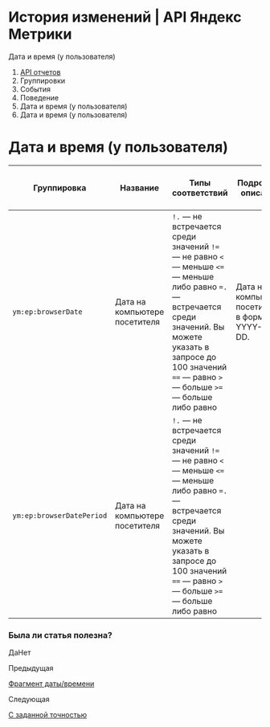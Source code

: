 # История изменений | API Яндекс Метрики

Дата и время (у пользователя)

  1. [API отчетов](../../index.md)
  2. Группировки
  3. События
  4. Поведение
  5. Дата и время (у пользователя)
  6. Дата и время (у пользователя)

# Дата и время (у пользователя)

**Группировка** |  **Название** |  **Типы соответствий** |  **Подробное описание** |  **Расшифровка** |  **Минимальная дата для создания отчета**  
---|---|---|---|---|---  
`ym:ep:browserDate` |  Дата на компьютере посетителя |  `!.` — не встречается среди значений `!=` — не равно `<` — меньше `<=` — меньше либо равно `=.` — встречается среди значений. Вы можете указать в запросе до 100 значений `==` — равно `>` — больше `>=` — больше либо равно |  Дата на компьютере посетителя в формате YYYY-MM-DD. |  |  2013-06-19  
`ym:ep:browserDatePeriod`[<group>](../../param.md) |  Дата на компьютере посетителя |  `!.` — не встречается среди значений `!=` — не равно `<` — меньше `<=` — меньше либо равно `=.` — встречается среди значений. Вы можете указать в запросе до 100 значений `==` — равно `>` — больше `>=` — больше либо равно |  |  `ym:ep:browserDatePeriod`[<group>](../../param.md)`Name` |  2013-06-19  
  
### Была ли статья полезна?

ДаНет

Предыдущая

[Фрагмент даты/времени](../event_paramsbehavior_date_time_/date_time_partial.md)

Следующая

[С заданной точностью](../event_paramsbehavior_browser_date_time_/browser_date_time_precision.md)